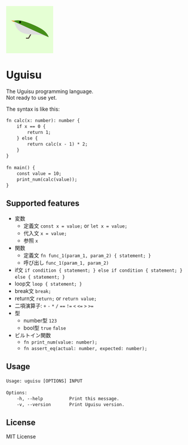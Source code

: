 <img alt="uguisu logo" width="128px" src="https://raw.githubusercontent.com/uguisu-dev/uguisu/master/uguisu-logo.png" />

# Uguisu
The Uguisu programming language.  
Not ready to use yet.

The syntax is like this:
```
fn calc(x: number): number {
    if x == 0 {
        return 1;
    } else {
        return calc(x - 1) * 2;
    }
}

fn main() {
    const value = 10;
    print_num(calc(value));
}
```

## Supported features
- 変数
  - 定義文 `const x = value;` or `let x = value;`
  - 代入文 `x = value;`
  - 参照 `x`
- 関数
  - 定義文 `fn func_1(param_1, param_2) { statement; }`
  - 呼び出し `func_1(param_1, param_2)`
- if文 `if condition { statement; } else if condition { statement; } else { statement; }`
- loop文 `loop { statement; }`
- break文 `break;`
- return文 `return;` or `return value;`
- 二項演算子: `+` `-` `*` `/` `==` `!=` `<` `<=` `>` `>=`
- 型
  - number型 `123`
  - bool型 `true` `false`
- ビルトイン関数
  - `fn print_num(value: number);`
  - `fn assert_eq(actual: number, expected: number);`

## Usage
```
Usage: uguisu [OPTIONS] INPUT

Options:
    -h, --help          Print this message.
    -v, --version       Print Uguisu version.
```

## License
MIT License
